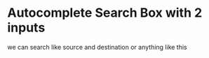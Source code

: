 # Autocomplete Search Box with 2 inputs
we can search like source and destination or anything like this

